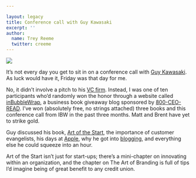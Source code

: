 ```yaml
---

layout: legacy
title: Conference call with Guy Kawasaki
excerpt: ''
author:
  name: Trey Reeme
  twitter: creeme
---
```


<p><img src='/images/legacy/artcover.jpg' class="right"/></p>
<p>It&#8217;s not every day you get to sit in on a conference call with <a href='http://www.guykawasaki.com/'>Guy Kawasaki</a>.  As luck would have it, Friday was that day for me.</p>
<p>No, it didn&#8217;t involve a pitch to his <a href='http://www.garage.com/'>VC firm</a>.  Instead, I was one of ten participants who&#8217;d randomly won the honor through a website called <a href='http://www.inbubblewrap.com'>inBubbleWrap</a>, a business book giveaway blog sponsored by <a href='http://www.800ceoread.com'>800-CEO-READ</a>.  I&#8217;ve won (absolutely free, no strings attached) three books and this conference call from <span class='caps'><span class="caps">IBW</span></span> in the past three months.  Matt and Brent have yet to strike gold.</p>
<p>Guy discussed his book, <a href='http://www.amazon.com/exec/obidos/ASIN/1591840562/guykawasakico-20'>Art of the Start</a>, the importance of customer evangelists, his days at <a href='http://www.apple.com'>Apple</a>, why he got into <a href='http://blog.guykawasaki.com/'>blogging</a>, and everything else he could squeeze into an hour.</p>
<p>Art of the Start isn&#8217;t just for start-ups; there&#8217;s a mini-chapter on innovating within an organization, and the chapter on The Art of Branding is full of tips I&#8217;d imagine being of great benefit to any credit union.</p>